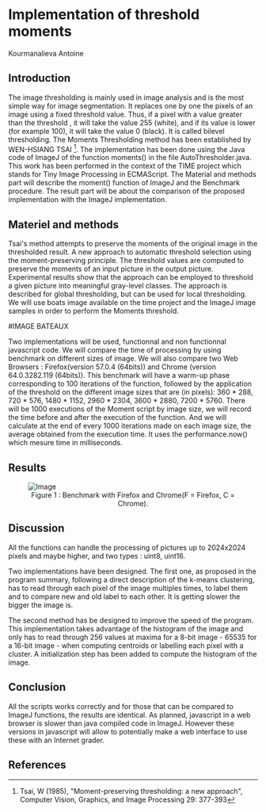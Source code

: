 # Implementation of threshold moments

Kourmanalieva Antoine 

## Introduction 

The image thresholding is mainly used in image analysis and is the most simple way for image segmentation.
It replaces one by one the pixels of an image using a fixed threshold value. Thus, if a pixel with a value greater than the threshold , it will take the value 255 (white), and if its value is lower (for example 100), it will take the value 0 (black).
It is called bilevel thresholding.
The Moments Thresholding method has been established by WEN-HSIANG TSAI [^TSA1985]. The implementation has been done using the Java code of ImageJ of the function moments() in the file AutoThresholder.java. This work has been performed in the context of the TIME project which stands for Tiny Image Processing in ECMAScript. The Material and methods part will describe the moment() function of ImageJ and the Benchmark procedure. The result part will be about the comparison of the proposed implementation with the ImageJ implementation.

## Materiel and methods

Tsai's method attempts to preserve the moments of the original image in the thresholded result. 
A new approach to automatic threshold selection using the moment-preserving principle. The threshold values are computed to preserve the moments of an input picture in the output picture. Experimental results show that the approach can be employed to threshold a given picture into meaningful gray-level classes. The approach is described for global thresholding, but can be used for local thresholding.
We will use boats image available on the time project and the ImageJ image samples in order to perform the Moments threshold.

#IMAGE BATEAUX

Two implementations will be used, functionnal and non functionnal javascript code. We will compare the time of processing by using benchmark on different sizes of image. We will also compare two Web Browsers : Firefox(version 57.0.4 (64bits)) and Chrome (version 64.0.3282.119 (64bits)). 
This benchmark will have a warm-up phase corresponding to 100 iterations of the function, followed by the application of the threshold on the different image sizes that are (in pixels): 360 * 288, 720 * 576, 1480 * 1152, 2960 * 2304, 3600 * 2880, 7200 * 5760. There will be 1000 executions of the Moment script by image size, we will record the time before and after the execution of the function. And we will calculate at the end of every 1000 iterations made on each image size, the average obtained from the execution time. It uses the performance.now() which mesure time in milliseconds.
 
 ## Results
 

<figure>
    <img src="(https://github.com/rmy17/bioinf-struct/blob/master/projectThreshold/images/KmeansImage1.png)" alt="Image" />
    <center><figcaption>Figure 1 : Benchmark with Firefox and Chrome(F = Firefox, C = Chrome).</figcaption></center>
</figure>





## Discussion

All the functions can handle the processing of pictures up to 2024x2024 pixels and maybe higher, and two types : uint8, uint16.



Two implementations have been designed. The first one, as proposed in the program summary, following a direct description of the k-means clustering, has to read through each pixel of the image multiples times, to label them and to compare new and old label to each other. It is getting slower the bigger the image is.

The second method has be designed to improve the speed of the program. This implementation takes advantage of the histogram of the image and only has to read through 256 values at maxima for a 8-bit image - 65535 for a 16-bit image - when computing centroids or labelling each pixel with a cluster. A initialization step has been added to compute the histogram of the image.

## Conclusion

All the scripts works correctly and for those that can be compared to ImageJ functions, the results are identical. As planned, javascript in a web browser is slower than java compiled code in ImageJ. However these versions in javascript will allow to potentially make a web interface to use these with an Internet grader.

## References


[^GLAS1993]: Glasbey CA.An analysis of histogram-based thresholding algorithms.CVGIP: Graphical Models and Image Processing.1993 Nov;55:532-537.

[^RUE2017]: Rueden, Curtis T., et al. "ImageJ2: ImageJ for the next generation of scientific image data." BMC bioinformatics 18.1 (2017): 529.

[^TSA1985]: Tsai, W (1985), "Moment-preserving thresholding: a new approach", Computer Vision, Graphics, and Image Processing 29: 377-393
 
 
